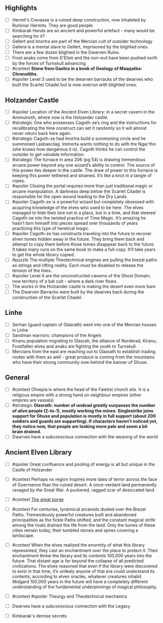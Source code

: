 ## Highlights

- [ ] Hermit's Crevasse is a ruined deep construction, now inhabited by Rurkinar Hermits. They are good people.
- [ ] Kimbarak Hands are an ancient and powerful artefact - many would be searching for it?
- [ ] Gellert and Imortra are part of the Mercian cult of outsider technology
- [ ] Galiera is a mental slave to Gellert, imprisoned by the blighted ones.
- [ ] There are a few dozen blighted in the Dwarven Ruins.
- [ ] Frost anaks come from D'Elsin and the non-evil have been pushed north by the forces of Turnskull advancing
- [ ] #context **Stone from Gaelira in a book of Geology of Maqqatba: Chronoliths**.
- [ ] #spoiler Level 3 used to be the dwarven barracks of the dwarves who built the Scarlet Citadel but is now overrun with blighted ones.

## Holzander Castle

- [ ] #spoiler Location of the Ancient Elven Library: in a secret cavern in the Ammuinoth, where now is the Holzander castle.
- [ ] #strategic One who possesses Cagoth-ze’s ring and the instructions for recalibrating the time construct can set it randomly so it will almost never return back here again.
- [ ] #strategic Cagoth-ze had Imortra build a summoning circle and he summoned Lasbascilag. Immorta wants nothing to do with the Ngar'tho (she knows how dangerous it is). Cagoth thinks he can control the outsider to get valuable information.
- [ ] #strategic The furnace in area 206 (pg 54) is drawing tremendous arcane power beyond any one wizard’s ability to control. The source of this power lies deeper in the castle. The draw of power to this furnace is keeping this power tethered and strained. It’s like a knot in a tangle of ropes.
- [ ] #spoiler Closing the portal requires more than just traditional magic or arcane manipulation. A darkness deep below the Scarlet Citadel is responsible for the open wound leading to the Dry Lands.
- [ ] #spoiler Cagoth-ze is a powerful wizard but completely obsessed with acquiring knowledge of the elves who used to be here. The elves managed to hide their lore not in a place, but in a time, and that steered Cagoth-ze into the twisted practice of Time Magic. It’s amazing he hasn’t torn himself into pieces spread over thousands of years practicing this type of heretical magic.
- [ ] #spoiler  Cagoth-ze has constructs traveling into the future to recover elven tomes hidden away in the future. They bring them back and attempt to copy them before those tomes disappear back to the future. It takes many runs on the same book to make a full copy. It’ll take years to get the whole library copied.
- [ ] #puzzle The multiple Theotechnical engines are pulling the brezal paths as strings and rifting reality. Each must be disabled to release the tension of the lines.
- [ ] #spoiler Level 4 are the unconstructed caverns of the Ghost Domain, now territory of a bat cult - where a dark river flows.
- [ ] The works in the Holzander castle is making the desert even more bare
- [ ] The Dwarven Barracks were built by the dwarves back during the construction of the Scarlet Citadel.

## Linhe

- [ ] Serhan (guard captain of Glasrath) went into one of the Mercian houses in Linhe
- [ ] Sandman warriors: champions of the Angels
- [ ] Kiranu population migrating to Glasrah, the alliance of Nurderad, Kiranu, Frostfallen elves and anaks are fighting the south to Turnskull.
- [ ] Mercians from the east are reaching out to Glasrath to establish trading routes with them as well - great produce is coming from the mountains who have their strong community now behind the banner of Ghuse.

## General

- [ ] #context Olivepia is where the head of the Faletist church sits. It is a religious empire with a strong hand on neighbour empires (other empires are vassals)
- [ ] #strategic **Glasrath: number of undead greatly surpasses the number of alive people (2-to-1), mostly working the mines. Singlestrike joins support for Ghuse and population is mostly in full support (about 200 soldiers and guards are supporting). If characters haven't noticed yet, they notice now, that people are looking more pale and seem a bit brain drained.**
- [ ] Dwarves have a subconscious connection with the weaving of the world

## Ancient Elven Library

- [ ] #spoiler Great confluence and pooling of energy is all but unique in the Castle of Holzander
- [ ] #context Perhaps no region inspires more tales of terror across the face of Guermenos than the ruined desert. A once-verdant land permanently ravaged by the Great War. A puckered, ragged scar of desiccated land.
- [ ] #context [The great purge](context/secrets/secretsHistory.md#The%20great%20purge)
- [ ] #context For centuries, tyrannical arcanists dueled over the Brezal Paths. Tremendously powerful creatures built and abandoned principalities as the fickle Paths shifted, and the constant magical strife among the rivals drained the life from the land. Only the bones of these cities remain today, their tumbled stones and spires covering a landscape.
- [ ] #context When the elves realized the enormity of what this library represented, they cast an enchantment over the place to protect it. Their enchantment threw the library and its contents 100,000 years into the future. That distant age is far beyond the collapse of all predicted civilizations. The elves reasoned that even if the library were discovered to exist in that time, it’s unlikely anyone of that era could understand its contents; according to elven oracles, whatever creatures inhabit Midgard 100,000 years in the future will have a completely different understanding of the fundamental underpinnings of magical philosophy.
- [ ] #context #spoiler Theurgy and Theotechnical mechanics
- [ ] Dwarves have a subconscious connection with the Legacy
- [ ] Kimbarak's demise secrets


